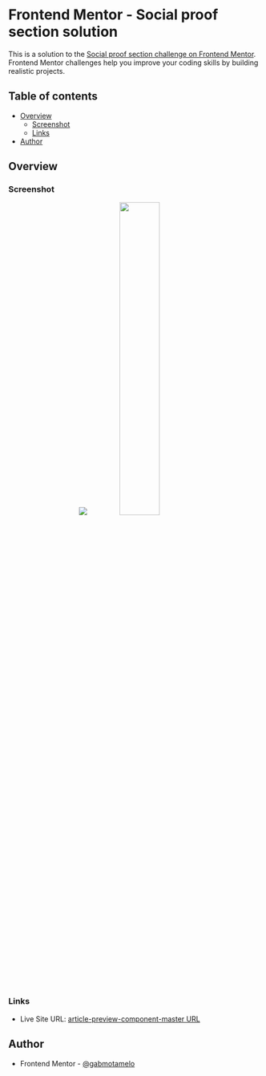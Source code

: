 # Frontend Mentor - Social proof section solution

This is a solution to the [Social proof section challenge on Frontend Mentor](https://www.frontendmentor.io/challenges/social-proof-section-6e0qTv_bA). Frontend Mentor challenges help you improve your coding skills by building realistic projects. 

## Table of contents

- [Overview](#overview)
  - [Screenshot](#screenshot)
  - [Links](#links)
- [Author](#author)

## Overview

### Screenshot


<p align="center">
  <img src="https://user-images.githubusercontent.com/88755473/143333675-8f31d1a3-0b7f-44cd-a302-a0bb6f4df228.png">
  <img width="40%" src="https://user-images.githubusercontent.com/88755473/143333764-b719454c-d389-4d29-ad2c-e0c68f911dc5.png">
</p>

### Links

- Live Site URL: [article-preview-component-master URL](https://gabmotamelo.github.io/article-preview-component-master/)

## Author

- Frontend Mentor - [@gabmotamelo](https://www.frontendmentor.io/profile/gabmotamelo)
